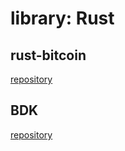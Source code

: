 # library: Rust

## rust-bitcoin

[repository](https://github.com/rust-bitcoin/rust-bitcoin)

## BDK

[repository](https://github.com/bitcoindevkit/bdk)
